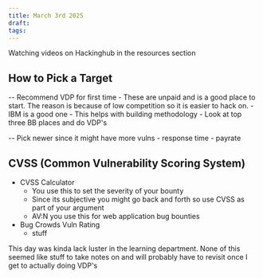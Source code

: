 ```yaml
---
title: March 3rd 2025
draft: 
tags:
---
```

Watching videos on Hackinghub in the resources section

## How to Pick a Target
-- Recommend VDP for first time - These are unpaid and is a good place to start. The reason is because of low competition so it is easier to hack on.
	- IBM is a good one
	- This helps with building methodology
	- Look at top three BB places and do VDP's

-- Pick newer since it might have more vulns
	- response time
	- payrate

## CVSS (Common Vulnerability Scoring System)
- CVSS Calculator
	- You use this to set the severity of your bounty
	- Since its subjective you might go back and forth so use CVSS as part of your argument
	- AV:N you use this for web application bug bounties
- Bug Crowds Vuln Rating
	- stuff

This day was kinda lack luster in the learning department. None of this seemed like stuff to take notes on and will probably have to revisit once I get to actually doing VDP's

